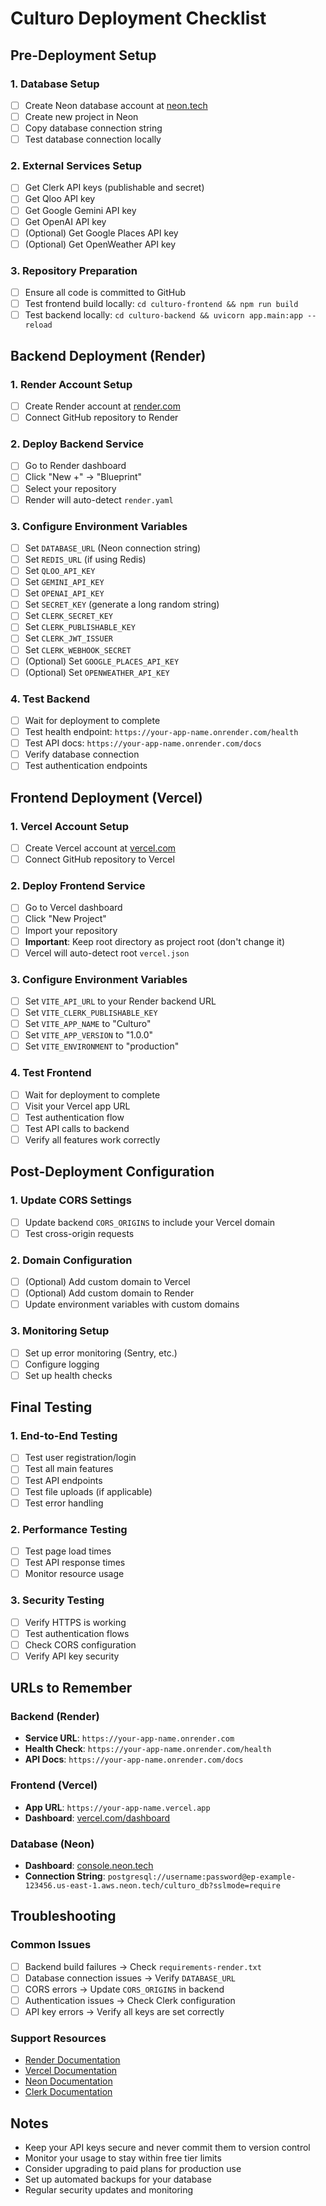 # Culturo Deployment Checklist

## Pre-Deployment Setup

### 1. Database Setup
- [ ] Create Neon database account at [neon.tech](https://neon.tech)
- [ ] Create new project in Neon
- [ ] Copy database connection string
- [ ] Test database connection locally

### 2. External Services Setup
- [ ] Get Clerk API keys (publishable and secret)
- [ ] Get Qloo API key
- [ ] Get Google Gemini API key
- [ ] Get OpenAI API key
- [ ] (Optional) Get Google Places API key
- [ ] (Optional) Get OpenWeather API key

### 3. Repository Preparation
- [ ] Ensure all code is committed to GitHub
- [ ] Test frontend build locally: `cd culturo-frontend && npm run build`
- [ ] Test backend locally: `cd culturo-backend && uvicorn app.main:app --reload`

## Backend Deployment (Render)

### 1. Render Account Setup
- [ ] Create Render account at [render.com](https://render.com)
- [ ] Connect GitHub repository to Render

### 2. Deploy Backend Service
- [ ] Go to Render dashboard
- [ ] Click "New +" → "Blueprint"
- [ ] Select your repository
- [ ] Render will auto-detect `render.yaml`

### 3. Configure Environment Variables
- [ ] Set `DATABASE_URL` (Neon connection string)
- [ ] Set `REDIS_URL` (if using Redis)
- [ ] Set `QLOO_API_KEY`
- [ ] Set `GEMINI_API_KEY`
- [ ] Set `OPENAI_API_KEY`
- [ ] Set `SECRET_KEY` (generate a long random string)
- [ ] Set `CLERK_SECRET_KEY`
- [ ] Set `CLERK_PUBLISHABLE_KEY`
- [ ] Set `CLERK_JWT_ISSUER`
- [ ] Set `CLERK_WEBHOOK_SECRET`
- [ ] (Optional) Set `GOOGLE_PLACES_API_KEY`
- [ ] (Optional) Set `OPENWEATHER_API_KEY`

### 4. Test Backend
- [ ] Wait for deployment to complete
- [ ] Test health endpoint: `https://your-app-name.onrender.com/health`
- [ ] Test API docs: `https://your-app-name.onrender.com/docs`
- [ ] Verify database connection
- [ ] Test authentication endpoints

## Frontend Deployment (Vercel)

### 1. Vercel Account Setup
- [ ] Create Vercel account at [vercel.com](https://vercel.com)
- [ ] Connect GitHub repository to Vercel

### 2. Deploy Frontend Service
- [ ] Go to Vercel dashboard
- [ ] Click "New Project"
- [ ] Import your repository
- [ ] **Important**: Keep root directory as project root (don't change it)
- [ ] Vercel will auto-detect root `vercel.json`

### 3. Configure Environment Variables
- [ ] Set `VITE_API_URL` to your Render backend URL
- [ ] Set `VITE_CLERK_PUBLISHABLE_KEY`
- [ ] Set `VITE_APP_NAME` to "Culturo"
- [ ] Set `VITE_APP_VERSION` to "1.0.0"
- [ ] Set `VITE_ENVIRONMENT` to "production"

### 4. Test Frontend
- [ ] Wait for deployment to complete
- [ ] Visit your Vercel app URL
- [ ] Test authentication flow
- [ ] Test API calls to backend
- [ ] Verify all features work correctly

## Post-Deployment Configuration

### 1. Update CORS Settings
- [ ] Update backend `CORS_ORIGINS` to include your Vercel domain
- [ ] Test cross-origin requests

### 2. Domain Configuration
- [ ] (Optional) Add custom domain to Vercel
- [ ] (Optional) Add custom domain to Render
- [ ] Update environment variables with custom domains

### 3. Monitoring Setup
- [ ] Set up error monitoring (Sentry, etc.)
- [ ] Configure logging
- [ ] Set up health checks

## Final Testing

### 1. End-to-End Testing
- [ ] Test user registration/login
- [ ] Test all main features
- [ ] Test API endpoints
- [ ] Test file uploads (if applicable)
- [ ] Test error handling

### 2. Performance Testing
- [ ] Test page load times
- [ ] Test API response times
- [ ] Monitor resource usage

### 3. Security Testing
- [ ] Verify HTTPS is working
- [ ] Test authentication flows
- [ ] Check CORS configuration
- [ ] Verify API key security

## URLs to Remember

### Backend (Render)
- **Service URL**: `https://your-app-name.onrender.com`
- **Health Check**: `https://your-app-name.onrender.com/health`
- **API Docs**: `https://your-app-name.onrender.com/docs`

### Frontend (Vercel)
- **App URL**: `https://your-app-name.vercel.app`
- **Dashboard**: [vercel.com/dashboard](https://vercel.com/dashboard)

### Database (Neon)
- **Dashboard**: [console.neon.tech](https://console.neon.tech)
- **Connection String**: `postgresql://username:password@ep-example-123456.us-east-1.aws.neon.tech/culturo_db?sslmode=require`

## Troubleshooting

### Common Issues
- [ ] Backend build failures → Check `requirements-render.txt`
- [ ] Database connection issues → Verify `DATABASE_URL`
- [ ] CORS errors → Update `CORS_ORIGINS` in backend
- [ ] Authentication issues → Check Clerk configuration
- [ ] API key errors → Verify all keys are set correctly

### Support Resources
- [Render Documentation](https://render.com/docs)
- [Vercel Documentation](https://vercel.com/docs)
- [Neon Documentation](https://neon.tech/docs)
- [Clerk Documentation](https://clerk.com/docs)

## Notes
- Keep your API keys secure and never commit them to version control
- Monitor your usage to stay within free tier limits
- Consider upgrading to paid plans for production use
- Set up automated backups for your database
- Regular security updates and monitoring 